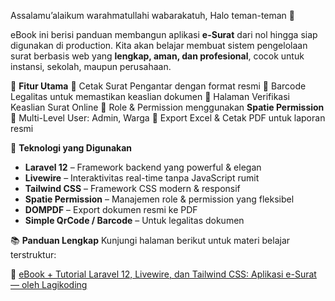 
 Assalamu’alaikum warahmatullahi wabarakatuh, Halo teman-teman 👋

eBook ini berisi panduan membangun aplikasi **e-Surat** dari nol hingga siap digunakan di production. Kita akan belajar membuat sistem pengelolaan surat berbasis web yang **lengkap, aman, dan profesional**, cocok untuk instansi, sekolah, maupun perusahaan.

🎯 **Fitur Utama**
 📌 Cetak Surat Pengantar dengan format resmi
 📌 Barcode Legalitas untuk memastikan keaslian dokumen
 📌 Halaman Verifikasi Keaslian Surat Online
 📌 Role & Permission menggunakan **Spatie Permission**
 📌 Multi-Level User: Admin, Warga
 📌 Export Excel & Cetak PDF untuk laporan resmi

🚀 **Teknologi yang Digunakan**

- **Laravel 12** – Framework backend yang powerful & elegan
- **Livewire** – Interaktivitas real-time tanpa JavaScript rumit
- **Tailwind CSS** – Framework CSS modern & responsif
- **Spatie Permission** – Manajemen role & permission yang fleksibel
- **DOMPDF** – Export dokumen resmi ke PDF
- **Simple QrCode / Barcode** – Untuk legalitas dokumen

📚 **Panduan Lengkap**
 Kunjungi halaman berikut untuk materi belajar terstruktur:

🔗 [eBook + Tutorial Laravel 12, Livewire, dan Tailwind CSS: Aplikasi e-Surat — oleh Lagikoding](https://lagikoding.com/course/ebook-laravel-12-livewire-dan-tailwind-css-aplikasi-e-surat)

